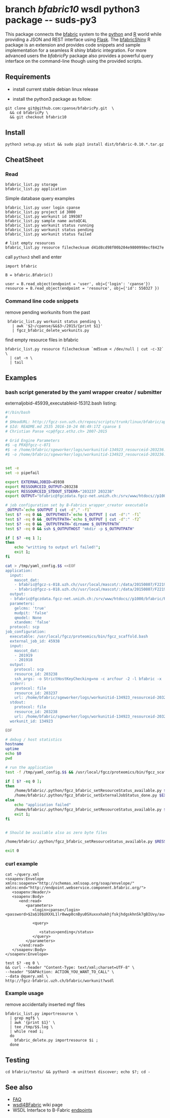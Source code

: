 # branch *bfabric10* wsdl python3 package -- suds-py3

This package connects the [bfabric](https://fgcz-bfabric.uzh.ch/bfabric/) system to the [python](https://www.python.org/) and [R](https://cran.r-project.org/) world while providing a JSON and REST interface using [Flask](https://www.fullstackpython.com).
 The [bfabricShiny](https://github.com/cpanse/bfabricShiny) R package is an extension and provides code snippets and sample implementation for a seamless R shiny bfabric integration.
For more advanced users the *bfabricPy* package also provides a powerful query interface on the command-line though using the provided scripts.


## Requirements

- install current stable debian linux release

- install the python3 package as follow:

```{bash}
git clone git@github.com:cpanse/bfabricPy.git  \
  && cd bfabricPy \
  && git checkout bfabric10
```

## Install

```{bash}
python3 setup.py sdist && sudo pip3 install dist/bfabric-0.10.*.tar.gz
```

## CheatSheet

### Read

```{bash}
bfabric_list.py storage
bfabric_list.py application
```

Simple database query examples

```{bash}
bfabric_list.py user login cpanse
bfabric_list.py project id 3000
bfabric_list.py workunit id 199387
bfabric_list.py sample name autoQC4L
bfabric_list.py workunit status running
bfabric_list.py workunit status pending
bfabric_list.py workunit status failed

# list empty resources
bfabric_list.py resource filechecksum d41d8cd98f00b204e9800998ecf8427e
```

call `python3` shell and enter

```{py}
import bfabric

B = bfabric.Bfabric()

user = B.read_object(endpoint = 'user', obj={'login': 'cpanse'})
resource = B.read_object(endpoint = 'resource', obj={'id': 550327 })
```

### Command line code snippets

remove pending workunits from the past
```{bash} 
 bfabric_list.py workunit status pending \
   | awk '$2~/cpanse/&&$3~/2015/{print $1}'
   | fgcz_bfabric_delete_workunits.py 
```

find empty resource files in bfabric
```{bash}
bfabric_list.py resource filechecksum `md5sum < /dev/null | cut -c-32` \
  | cat -n \
  | tail
```

## Examples

### bash script generated by the yaml wrapper creator / submitter

externaljobid-45939_executableid-15312.bash listing:

```bash
#!/bin/bash
#
# $HeadURL: http://fgcz-svn.uzh.ch/repos/scripts/trunk/linux/bfabric/apps/python/README.md $
# $Id: README.md 2535 2016-10-24 08:49:17Z cpanse $
# Christian Panse <cp@fgcz.ethz.ch> 2007-2015

# Grid Engine Parameters
#$ -q PRX@fgcz-c-071
#$ -e /home/bfabric/sgeworker/logs/workunitid-134923_resourceid-203236.err
#$ -o /home/bfabric/sgeworker/logs/workunitid-134923_resourceid-203236.out


set -e
set -o pipefail

export EXTERNALJOBID=45938
export RESSOURCEID_OUTPUT=203238
export RESSOURCEID_STDOUT_STDERR="203237 203238"
export OUTPUT="bfabric@fgczdata.fgcz-net.unizh.ch:/srv/www/htdocs//p1000/bfabric/Proteomics/gerneric_yaml/2015/2015-09/2015-09-02//workunit_134923//203236.zip"

# job configuration set by B-Fabrics wrapper_creator executable
_OUTPUT=`echo $OUTPUT | cut -d"," -f1`
test $? -eq 0 && _OUTPUTHOST=`echo $_OUTPUT | cut -d":" -f1`
test $? -eq 0 && _OUTPUTPATH=`echo $_OUTPUT | cut -d":" -f2`
test $? -eq 0 && _OUTPUTPATH=`dirname $_OUTPUTPATH`
test $? -eq 0 && ssh $_OUTPUTHOST "mkdir -p $_OUTPUTPATH"

if [ $? -eq 1 ];
then
    echo "writting to output url failed!";
    exit 1;
fi

cat > /tmp/yaml_config.$$ <<EOF
application:
  input:
    mascot_dat:
    - bfabric@fgcz-s-018.uzh.ch//usr/local/mascot/:/data/20150807/F221967.dat
    - bfabric@fgcz-s-018.uzh.ch//usr/local/mascot/:/data/20150807/F221973.dat
  output:
  - bfabric@fgczdata.fgcz-net.unizh.ch:/srv/www/htdocs//p1000/bfabric/Proteomics/gerneric_yaml/2015/2015-09/2015-09-02//workunit_134923//203236.zip
  parameters:
    gelcms: 'true'
    mudpit: 'false'
    qmodel: None
    xtandem: 'false'
  protocol: scp
job_configuration:
  executable: /usr/local/fgcz/proteomics/bin/fgcz_scaffold.bash
  external_job_id: 45938
  input:
    mascot_dat:
    - 201919
    - 201918
  output:
    protocol: scp
    resource_id: 203238
    ssh_args: -o StrictHostKeyChecking=no -c arcfour -2 -l bfabric -x
  stderr:
    protocol: file
    resource_id: 203237
    url: /home/bfabric/sgeworker/logs/workunitid-134923_resourceid-203236.err
  stdout:
    protocol: file
    resource_id: 203238
    url: /home/bfabric/sgeworker/logs/workunitid-134923_resourceid-203236.out
  workunit_id: 134923

EOF

# debug / host statistics
hostname
uptime
echo $0
pwd

# run the application
test -f /tmp/yaml_config.$$ && /usr/local/fgcz/proteomics/bin/fgcz_scaffold.bash /tmp/yaml_config.$$

if [ $? -eq 0 ];
then
    /home/bfabric/.python/fgcz_bfabric_setResourceStatus_available.py $RESSOURCEID_OUTPUT
    /home/bfabric/.python/fgcz_bfabric_setExternalJobStatus_done.py $EXTERNALJOBID
else
    echo "application failed"
    /home/bfabric/.python/fgcz_bfabric_setResourceStatus_available.py $RESSOURCEID_STDOUT_STDERR $RESSOURCEID;
    exit 1;
fi


# Should be available also as zero byte files

/home/bfabric/.python/fgcz_bfabric_setResourceStatus_available.py $RESSOURCEID_STDOUT_STDERR

exit 0
```

### curl example

```
cat ~/query.xml 
<soapenv:Envelope xmlns:soapenv="http://schemas.xmlsoap.org/soap/envelope/" xmlns:end="http://endpoint.webservice.component.bfabric.org/">
   <soapenv:Header/>
   <soapenv:Body>
      <end:read>
         <parameters>
            <login>cpanse</login>
<password>$2a$10$UXXXL1lr0wwp0cnByu0SXuxxxhakhjfskjhdgskhnSk7gBIUvy/au</password>

            <query>

               <status>pending</status>
            </query>
         </parameters>
      </end:read>
   </soapenv:Body>
</soapenv:Envelope> 

test $? -eq 0 \
&& curl --header "Content-Type: text/xml;charset=UTF-8" \
--header "SOAPAction: ACTION_YOU_WANT_TO_CALL" \
--data @query.xml \
http://fgcz-bfabric.uzh.ch/bfabric/workunit?wsdl
```


### Example usage

remove accidentally inserted mgf files

```
bfabric_list.py importresource \
  | grep mgf$ \
  | awk '{print $1}' \
  | tee /tmp/$$.log \
  | while read i; 
  do 
    bfabric_delete.py importresource $i ; 
  done
```


## Testing

```{sh}
cd bfabric/tests/ && python3 -m unittest discover; echo $?; cd -
```


## See also
- [FAQ](faq.md)
- [wsdl4BFabric](http://fgcz-intranet.uzh.ch/tiki-index.php?page=wsdl4BFabric) wiki page
- WSDL Interface to B-Fabric [endpoints](http://fgcz-bfabric.uzh.ch/bfabric/workunit?wsdl)


